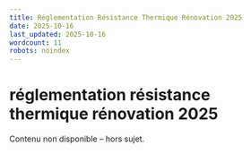```yaml
---
title: Réglementation Résistance Thermique Rénovation 2025
date: 2025-10-16
last_updated: 2025-10-16
wordcount: 11
robots: noindex
---
```


# réglementation résistance thermique rénovation 2025

Contenu non disponible – hors sujet.